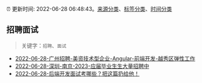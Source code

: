 :alarm_clock: 更新时间: 2022-06-28 06:48:43。[来源分类](../README.md)、[标签分类](../TAGS.md)、[时间分类](../TIMELINE.md)

## 招聘面试


> 关键字：`招聘`、`面试`



- [2022-06-28-广州招聘-美资技术型企业-Angular-前端开发-越秀区弹性工作](https://www.v2ex.com/t/862705) 
- [2022-06-28-深圳-南京-2023-应届毕业生生大量招聘中](https://www.v2ex.com/t/862661) 
- [2022-06-28-后端开发面试考哪些？把这篇扔给他！](https://toutiao.io/k/c5w6h7l) 